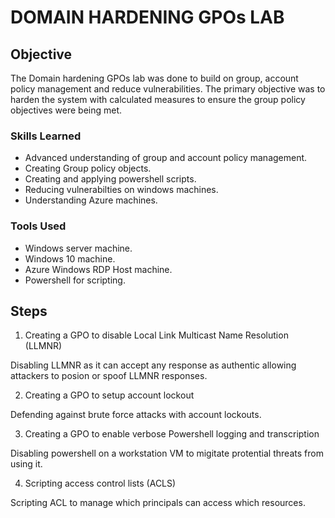 # DOMAIN HARDENING GPOs LAB

## Objective

The Domain hardening GPOs lab was done to build on group, account policy management and reduce vulnerabilities. The primary objective was to harden the system with calculated measures to ensure the group policy objectives were being met.

### Skills Learned

- Advanced understanding of group and account policy management.
- Creating Group policy objects.
- Creating and applying powershell scripts.
- Reducing vulnerabilties on windows machines.
- Understanding Azure machines.

### Tools Used

- Windows server machine.
- Windows 10 machine.
- Azure Windows RDP Host machine.
- Powershell for scripting.

## Steps

1. Creating a GPO to disable Local Link Multicast Name Resolution (LLMNR) 

Disabling LLMNR as it can accept any response as authentic allowing attackers to posion or spoof LLMNR responses.

2. Creating a GPO to setup account lockout

Defending against brute force attacks with account lockouts.

3. Creating a GPO to enable verbose Powershell logging and transcription

Disabling powershell on a workstation VM to migitate protential threats from using it.

4. Scripting access control lists (ACLS)

Scripting ACL to manage which principals can access which resources.


[
](https://github.com/Adamgzlez/Domain-Hardening-GPOs-Lab/blob/main/Account-Lockout-Policies.png)
